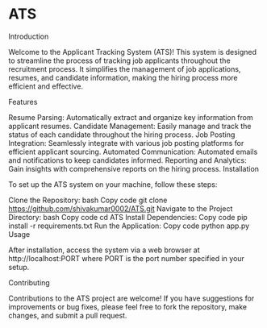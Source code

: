 # ATS  


Introduction

Welcome to the Applicant Tracking System (ATS)! This system is designed to streamline the process of tracking job applicants throughout the recruitment process. It simplifies the management of job applications, resumes, and candidate information, making the hiring process more efficient and effective.

Features

Resume Parsing: Automatically extract and organize key information from applicant resumes.
Candidate Management: Easily manage and track the status of each candidate throughout the hiring process.
Job Posting Integration: Seamlessly integrate with various job posting platforms for efficient applicant sourcing.
Automated Communication: Automated emails and notifications to keep candidates informed.
Reporting and Analytics: Gain insights with comprehensive reports on the hiring process.
Installation

To set up the ATS system on your machine, follow these steps:

Clone the Repository:
bash
Copy code
git clone https://github.com/shivakumar0002/ATS.git
Navigate to the Project Directory:
bash
Copy code
cd ATS
Install Dependencies:
Copy code
pip install -r requirements.txt
Run the Application:
Copy code
python app.py
Usage

After installation, access the system via a web browser at http://localhost:PORT where PORT is the port number specified in your setup.

Contributing

Contributions to the ATS project are welcome! If you have suggestions for improvements or bug fixes, please feel free to fork the repository, make changes, and submit a pull request.


